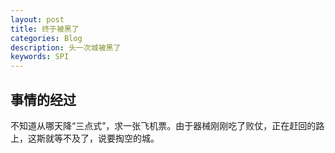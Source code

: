 ```yaml
---
layout: post
title: 终于被黑了
categories: Blog
description: 头一次城被黑了
keywords: SPI
---
```

## 事情的经过
不知道从哪天降“三点式”，求一张飞机票。由于器械刚刚吃了败仗，正在赶回的路上，这斯就等不及了，说要掏空的城。